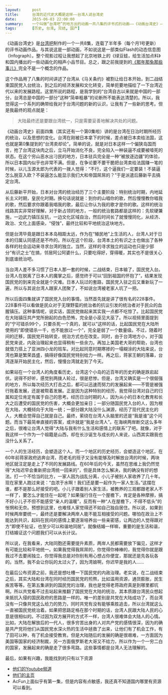 ```yaml
---
layout:     post
title:      台湾的近代史大概是这样——台湾人说台湾史
date:       2015-06-03 22:00:00
summary:    一个叫做“台湾吧”的地方出的动画一共八集的评书式的动画——《动画台湾史》——讲述了台湾从《马关条约》落入日本人之手到国民党进驻这段时间的历史。也算是给我这个大陆人带来了新的视角吧。
tags:		[历史, 台湾, 完结, 国产]
---
```

《动画台湾史》是[台湾吧](http://www.taiwanbar.cc)制作的一个一共8集，连载了半年多（每个月1号更新）的评书动画作品。与其说这是一部动画，不如说这是一部类似Flash的动态信息图（Infograph）。整个观影过程让我想起了北京地铁上的《绿豆蛙，给生活加点料》和国内播出的一些动画化的相声小品节目。总之，跟之前我提到的[《那年那兔那些事儿》](http://ftanime.github.io/2015/04/16/rabbit/)完全不是一个概念的作品。

这个作品用了八集的时间讲述了台湾从《马关条约》被割让给日本开始，到二战结束国民党入台统治，到之后的经济发展和文化转变，简单扼要地描绘了一下台湾近代以来的发展路程。这里所说的路程，是我学到的“台湾自古以来就是中国的一部分，台湾总是中国的一部分”这种“简单粗暴”的论断所不能表达清楚的。所以，我觉得这一个系列的确带给我对于台湾问题的新的认识，让我有了一些新的思考。但是我最终的观点就是：

> 大陆最终还是要跟台湾统一，只是需要妥善地解决共处的问题。

《动画台湾史》前面四集（其实还有一个第0集啦）讲的是台湾在日治时期所经历的统治，以及思想的变化。台湾在刚被日本拿下的时候，差点被日本卖给法国，这也就是第0集提到的“台湾卖却论”。简单的说，就是对日本这样一个偏狭岛国而言，抢了台湾这块肉之后，立马开始消化不良，完全陷入一种装逼不成要被噎死的状态。在这个穷山恶水出刁民的地方，日本驻兵完全是一种“被放逐边疆”的体验，所以日本国内似乎也非常不满。但是，在争论要不要干脆把台湾卖给法国赚一笔的时候，以儿玉源太郎为代表的一拨人觉得：“不行，这个逼我们一定要装！不装逼怎么脱亚入欧？不装逼怎么能显示我们大和帝国屌屌的？”于是派遣后藤新平去搞定台湾。

从后藤新平开始，日本对台湾的统治经历了三个主要阶段：特别统治时期，内地延长主义时期，皇民化时期。换句话说就是：到你的山唱你的歌，然后慢慢教你唱我的歌，然后要求你跟着我唱我的歌，最后让你认为我的歌才是你的歌。这样的统治线路其实非常好理解，对于新占领的地方，一般的统治套路都是这样的：先软硬兼施，一边武力镇压反抗，一边文化区域自治，然后时间长了就慢慢同化，从经济、政治、文化上面感染，“侵蚀”，最终比较和平地统治这块地方。

但是台湾毕竟是跟日本本岛相距太远，作为在“殖民地”上生活的人，台湾人对于日本的归属认同感还是不咋的。所以在这个阶段，台湾本土的有识之士也做出了各种各样的社会运动来寻求台湾的独立。当然，这样的寻求独立的运动也只是少部分“有识之士”在搞，邻居阿公阿婆什么，只要吃得好，穿得暖，其实也不是很关心到底谁统治吧。

当台湾人差不多习惯了日本人那一套的时候，二战结束，日本输了，国民党入台。台湾人在脱离了日本人的魔掌之后，感觉终于可以“回到祖国的怀抱了”，结果发现国民党的到来完全就是个灾难。日本人玩过的套路，国民党入驻之后又重新玩了一遍，所以与其说台湾人跟家人团聚了，不如说台湾被老家人坑了一把。

所以后面四集就讲了国民党入台的事情。当然首先就是讲了很有名的228事件。228事件可以看做是民众对于无理野蛮的统治者的抗议引发的统治者对于民众的血腥镇压。这种事情呢，说实话，国民党做起来其实我一点都不吃惊了。比起国民党在大陆镇压共产党所掀起的白色恐怖，完全是小巫见大巫了。所以视频里面提到的“宁可错杀99个，只要杀死一个真的，就可以”这样的话，比起国民党在大陆所使用的“即使错杀一千，也不能放过一个”，完全是弱了一个数量级。不过，随着时间的迁移，国民党开始转变，统治方式也在改变。同时，由于台湾地方小，对于国民党来说，内政治理起来也显得稍有一些余力。再加上美国老大哥的帮助，台湾也就借力搭上了亚洲四小龙的班车。对比起同意时期寒掺的一塌糊涂的大陆来说，台湾也算是繁荣昌盛，搞得好像国民党特别给力一样。再之后，蒋家王朝的落幕，台湾逐渐开始民主化，然后，慢慢台湾就走到了今天。

如果站在一个台湾人的角度看历史，台湾这个小岛的近百年的历史的确是跌宕起伏。说得不好听，感觉别两拨人轮过，很是悲惨。但是，台湾又确实是一个很倔强的地方，所以每次经历大打击之后，都可以迅速而努力的发展起来——不管是被强行拖着发展，还是被帮着发展。正是因为这种特别的经历，我觉得台湾对自己的归属和定位肯定有属于自己的思考。经历日治时期的人，因为从小的日本化教育和长大之后遭受的国民党的伤害，大概会更加亲日；一部分随国民党入台的人，因为根在大陆，大概倾向于大陆一统；一部分跟大陆没什么渊源，经历了现代民主化的人，大概会觉得自己就是自己。最终，萦绕在台湾人头脑里的还是“我是谁”这个问题。而当下最简单直接的答案，或许就是“我是台湾人”。在海峡两岸断交这么多年之后，很难让台湾人觉得“大陆与我有什么生活和感情上的联系”了吧。就像，对于我这样一个作为一个祖籍是山西，却在长沙诞生与成长的人来说，山西其实跟我也没什么关系了。

一个人的生活经历，会塑造这个人。而一个地区的历史经历，会塑造这个地区。在60年前蒋家政府逃奔台湾，而老毛的班子又没有能够及时解放台湾的时候，两块地区就注定是走上了不同的发展路线。在60年后的今天，虽然在思维上我仍然觉得“大陆迟早会重新把台湾统一回来的”，但是具体怎么解决，我的确没有好的想法。打一个不恰当的比方，一家人因为战乱分离，小儿子被别人家收养了几十年。现在家里人跑过来说：“血浓于水啊！我们还是要一起作为一家人生活。”这摆在谁，都不是那么好接受的吧。小儿子跟着别人家生活，被教养的三观都跟老家人不一样了，要怎么才能住在一起呢？如果强行住在一个屋檐下，肯定是各种摩擦，搞不好小儿子不但不能感受“亲人的温暖”，反而有一种“人在屋檐下，不得不低头”的怅惘和无奈。预想到这里，也难怪人家觉得还不如自己独自居住。所以说，如果到时候两岸要统一，最终还是要解决两岸人能不能互相接受的问题。哪怕在政治上不能达到共识，起码在民间的感情上要逐渐培养出一些亲密感，让两边的人觉得跟对方“即使不扯证，也至少可以和谐地同居”。就像结婚一样嘛，重要的是生活和谐，打结婚证这个问题我们可以从长计议。

所以说，在我看来，大陆同胞还需要提升素质，两岸人民都需要放下偏见，这样才有可能比较和平地统一。如果我觉得我屌屌的，你觉得你棒棒的，我觉得你就是跟我过不去要闹独立，你觉得我总是对你别有用心想占你便宜，那就还是先各玩各的。当然，我不会让你玩的太过火了，因为湾娘啊，你迟早是我的人……

在最后公布资源之前，我还是想吐槽一下国民党的内政治理。老实说，在二战结束之后，其实大陆和台湾在同时经历国民党的煎熬，比如滥用资源，通货膨胀，民生疾苦等等。在第五集讲到的国民党的治理，我也是觉得老蒋政府真是到哪里都坑啊。所以共党看不过去站起来推翻了国民党在大陆的统治，其本质跟台湾民众想起来抵抗入侵的国民政府的思路是一样的。唯一的差别是共党在大陆成功了，而台湾没有一只像共党这么给力的势力，同时共党有没有能够乘胜追击，所以台湾就这么一直被国民党统治着。如果把思路定格在那个时期的话，台湾人民跟大陆人民的心意是很相似的。不过因为双方展开的方式不一样，台湾人很难体会大陆人的心情。比如，大陆在解放后的一代人，很多穷苦出身的人对共产党的感情很深，因为的确是共产党将他们从国民党水深火热的生活中拯救了出来，让他们有了机会工作，有了田可以种，有了机会接受教育。但是大陆随后的发展的确是很艰难，一方面因为美国等国家的经济制裁，另一方面俄罗斯老大哥又不给力，所以作为一个一穷二白的国家，发展起来的确是走了很多弯路。这些事情都是台湾人无法理解的。


最后，如果有兴趣，我能找到的只有以下资源

* [他们的Youtube频道](https://www.youtube.com/channel/UCRNsHFT7BFoAPBcuAa5sgEQ)
* [他们的主页](http://www.taiwanbar.cc)
* AcFun上面似乎有第一集，但是内容有点敏感，我还真不知道国内哪里有资源可以看到。
